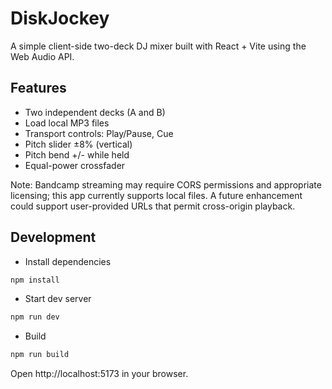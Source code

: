 # DiskJockey

A simple client-side two-deck DJ mixer built with React + Vite using the Web Audio API.

## Features
- Two independent decks (A and B)
- Load local MP3 files
- Transport controls: Play/Pause, Cue
- Pitch slider ±8% (vertical)
- Pitch bend +/- while held
- Equal-power crossfader

Note: Bandcamp streaming may require CORS permissions and appropriate licensing; this app currently supports local files. A future enhancement could support user-provided URLs that permit cross-origin playback.

## Development

- Install dependencies
```sh
npm install
```
- Start dev server
```sh
npm run dev
```
- Build
```sh
npm run build
```

Open http://localhost:5173 in your browser.
